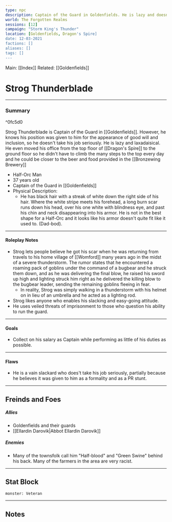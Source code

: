 ```yaml
---
type: npc
description: Captain of the Guard in Goldenfields. He is lazy and doesn't take his position serioiusly.
world: The Forgotten Realms
sessions: [12]
campaign: "Storm King's Thunder"
location: [Goldenfields, Dragon's Spire]
date: 12-03-2021
factions: []
aliases: []
tags: []
---
```


Main: [[Index]]
Related: [[Goldenfields]]

# Strog Thunderblade #
---
### Summary ###

^0fc5d0

Strog Thunderblade is Captain of the Guard in [[Goldenfields]]. However, he knows his position was given to him for the appearance of good will and inclusion, so he doesn't take his job seriously. He is lazy and laxadaisical. He even moved his office from the top floor of [[Dragon's Spire]] to the ground floor so he didn't have to climb the many steps to the top every day and he could be closer to the beer and food provided in the [[Bronzewing Brewery]]
- Half-Orc Man
- 37 years old
- Captain of the Guard in [[Goldenfields]]
- Physical Description:
	- He has black hair with a streak of white down the right side of his hair. Where the white stripe meets his forehead, a long burn scar runs down his head, over his one white with blindness eye, and past his chin and neck disappearing into his armor. He is not in the best shape for a Half-Orc and it looks like his armor doesn't quite fit like it used to. (Dad-bod).

---

#### Roleplay Notes ####
- Strog lets people believe he got his scar when he was returning from travels to his home village of [[Womford]] many years ago in the midst of a severe thunderstorm. The rumor states that he encountered a roaming pack of goblins under the command of a bugbear and he struck them down, and as he was delivering the final blow, he raised his sword up high and lighting struck him right as he delivered the killing blow to the bugbear leader, sending the remaining goblins fleeing in fear.
	- In reality, Strog was simply walking in a thunderstorm with his helmet on in lieu of an umbrella and he acted as a lighting rod.
- Strog likes anyone who enables his slacking and easy-going attitude.
- He uses veiled threats of imprisonment to those who question his ability to run the guard.
---
#### Goals ####
- Collect on his salary as Captain while performing as little of his duties as possible.
---
#### Flaws ####
- He is a vain slackard who does't take his job seriously, partially because he believes it was given to him as a formality and as a PR stunt.

---
## Freinds and Foes ##
##### Allies #####
- Goldenfields and their guards
- [[Ellardin Darovik|Abbot Ellardin Darovik]]
##### Enemies #####
- Many of the townsfolk call him "Half-blood" and "Green Swine" behind his back. Many of the farmers in the area are very racist.

---

## Stat Block
```statblock
monster: Veteran

```
---
## Notes